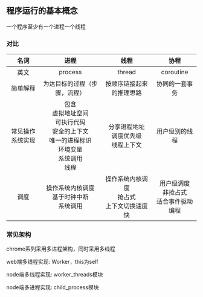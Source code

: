 ## 程序运行的基本概念

一个程序至少有一个进程一个线程

### 对比

|名词|进程|线程|协程|
|:----:|:----:|:----:|:----:|
|英文 |process|thread|coroutine|
|简单解释 |为达目标的过程（步骤，流程）|按顺序链接起来的推理思路|协同的一套事务|
|常见操作系统实现 |包含<br/>虚拟地址空间<br/>可执行代码<br/>安全的上下文<br/>唯一的进程标识<br/>环境变量<br/>系统调用<br/>线程|分享进程地址<br/>调度优先级<br/> 线程上下文|用户级别的线程|
|调度|操作系统内核调度<br/>基于时钟中断<br/>系统调用|操作系统内核调度<br/>抢占式<br/>上下文切换速度快|用户级调度<br/>非抢占式<br/>适合事件驱动编程|


### 常见架构

chrome系列采用多进程架构，同时采用多线程

web端多线程实现: Worker，this为self

node端多线程实现: worker_threads模块

node端多进程实现: child_process模块
